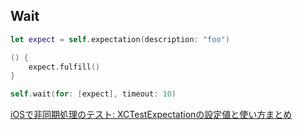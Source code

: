 ## Wait

```swift
let expect = self.expectation(description: "foo")

() {
    expect.fulfill()
}

self.wait(for: [expect], timeout: 10)
```

[iOSで非同期処理のテスト: XCTestExpectationの設定値と使い方まとめ](https://qiita.com/ktanaka117/items/e452e5ca58545c303dc2)
